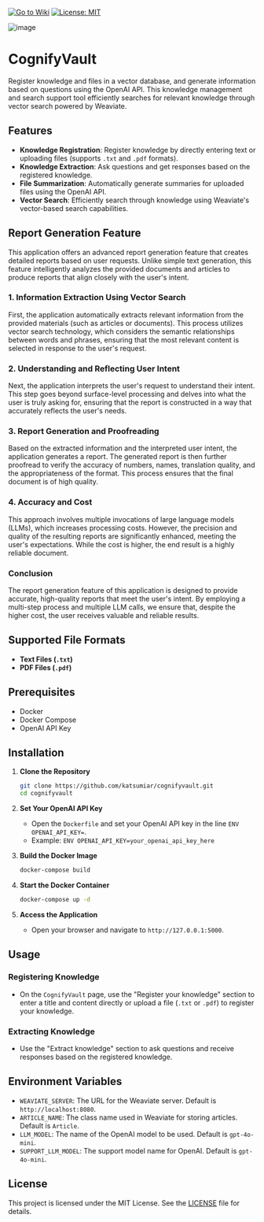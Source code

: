 [![Go to Wiki](https://img.shields.io/badge/Go%20to-Wiki-brightgreen)](https://github.com/katsumiar/CognifyVault/wiki)
[![License: MIT](https://img.shields.io/badge/License-MIT-yellow.svg)](https://github.com/katsumiar/CognifyVault/blob/main/LICENSE)

![image](https://github.com/user-attachments/assets/0e401311-1039-4713-ae76-d6570899f858)

# CognifyVault

Register knowledge and files in a vector database, and generate information based on questions using the OpenAI API. This knowledge management and search support tool efficiently searches for relevant knowledge through vector search powered by Weaviate.

## Features
- **Knowledge Registration**: Register knowledge by directly entering text or uploading files (supports `.txt` and `.pdf` formats).
- **Knowledge Extraction**: Ask questions and get responses based on the registered knowledge.
- **File Summarization**: Automatically generate summaries for uploaded files using the OpenAI API.
- **Vector Search**: Efficiently search through knowledge using Weaviate's vector-based search capabilities.

## Report Generation Feature

This application offers an advanced report generation feature that creates detailed reports based on user requests. Unlike simple text generation, this feature intelligently analyzes the provided documents and articles to produce reports that align closely with the user's intent.

### 1. Information Extraction Using Vector Search
First, the application automatically extracts relevant information from the provided materials (such as articles or documents). This process utilizes vector search technology, which considers the semantic relationships between words and phrases, ensuring that the most relevant content is selected in response to the user's request.

### 2. Understanding and Reflecting User Intent
Next, the application interprets the user's request to understand their intent. This step goes beyond surface-level processing and delves into what the user is truly asking for, ensuring that the report is constructed in a way that accurately reflects the user's needs.

### 3. Report Generation and Proofreading
Based on the extracted information and the interpreted user intent, the application generates a report. The generated report is then further proofread to verify the accuracy of numbers, names, translation quality, and the appropriateness of the format. This process ensures that the final document is of high quality.

### 4. Accuracy and Cost
This approach involves multiple invocations of large language models (LLMs), which increases processing costs. However, the precision and quality of the resulting reports are significantly enhanced, meeting the user's expectations. While the cost is higher, the end result is a highly reliable document.

### Conclusion
The report generation feature of this application is designed to provide accurate, high-quality reports that meet the user's intent. By employing a multi-step process and multiple LLM calls, we ensure that, despite the higher cost, the user receives valuable and reliable results.

## Supported File Formats
- **Text Files (`.txt`)**
- **PDF Files (`.pdf`)**

## Prerequisites
- Docker
- Docker Compose
- OpenAI API Key

## Installation

1. **Clone the Repository**
   ```bash
   git clone https://github.com/katsumiar/cognifyvault.git
   cd cognifyvault
   ```

2. **Set Your OpenAI API Key**
   - Open the `Dockerfile` and set your OpenAI API key in the line `ENV OPENAI_API_KEY=`.
   - Example: `ENV OPENAI_API_KEY=your_openai_api_key_here`

3. **Build the Docker Image**
   ```bash
   docker-compose build
   ```

4. **Start the Docker Container**
   ```bash
   docker-compose up -d
   ```

5. **Access the Application**
   - Open your browser and navigate to `http://127.0.0.1:5000`.

## Usage

### Registering Knowledge
- On the `CognifyVault` page, use the "Register your knowledge" section to enter a title and content directly or upload a file (`.txt` or `.pdf`) to register your knowledge.

### Extracting Knowledge
- Use the "Extract knowledge" section to ask questions and receive responses based on the registered knowledge.

## Environment Variables
- `WEAVIATE_SERVER`: The URL for the Weaviate server. Default is `http://localhost:8080`.
- `ARTICLE_NAME`: The class name used in Weaviate for storing articles. Default is `Article`.
- `LLM_MODEL`: The name of the OpenAI model to be used. Default is `gpt-4o-mini`.
- `SUPPORT_LLM_MODEL`: The support model name for OpenAI. Default is `gpt-4o-mini`.

## License

This project is licensed under the MIT License. See the [LICENSE](LICENSE) file for details.
